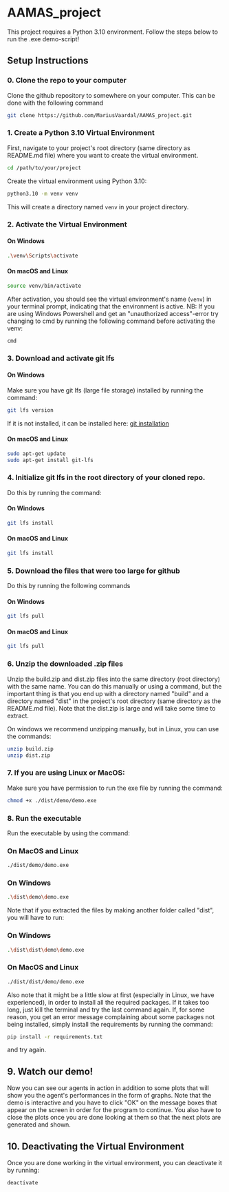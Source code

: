 # AAMAS_project

This project requires a Python 3.10 environment. Follow the steps below to run the .exe demo-script!

## Setup Instructions

### 0. Clone the repo to your computer

Clone the github repository to somewhere on your computer. This can be done with the following command 

```bash 
git clone https://github.com/MariusVaardal/AAMAS_project.git
```

### 1. Create a Python 3.10 Virtual Environment

First, navigate to your project's root directory (same directory as README.md file) where you want to create the virtual environment.

```bash
cd /path/to/your/project
```

Create the virtual environment using Python 3.10:

```bash
python3.10 -m venv venv
```

This will create a directory named `venv` in your project directory.

### 2. Activate the Virtual Environment

#### On Windows

```bash
.\venv\Scripts\activate
```

#### On macOS and Linux

```bash
source venv/bin/activate
```

After activation, you should see the virtual environment's name (`venv`) in your terminal prompt, indicating that the environment is active. NB: If you are using Windows Powershell and get an "unauthorized access"-error try changing to cmd by running the following command before activating the venv:

```bash
cmd
```


<!-- ### 3. Install Packages from `requirements.txt`

Ensure you are in the project's root directory where the `requirements.txt` file is located. Then run:

```bash
pip install -r requirements.txt
```

This will install all the packages listed in the `requirements.txt` file into your virtual environment. -->

### 3. Download and activate git lfs 

#### On Windows

Make sure you have git lfs (large file storage) installed by running the command: 

```bash
git lfs version
```

If it is not installed, it can be installed here: [git installation](https://gitforwindows.org/)

#### On macOS and Linux

```bash
sudo apt-get update
sudo apt-get install git-lfs
```

### 4. Initialize git lfs in the root directory of your cloned repo.

Do this by running the command:

#### On Windows

```bash
git lfs install
```

#### On macOS and Linux

```bash
git lfs install
```


### 5. Download the files that were too large for github

Do this by running the following commands

#### On Windows

```bash
git lfs pull
```

#### On macOS and Linux

```bash
git lfs pull
```

### 6. Unzip the downloaded .zip files

Unzip the build.zip and dist.zip files into the same directory (root directory) with the same name. You can do this manually or using a command, but the important thing is that you end up with a directory named "build" and a directory named "dist" in the project's root directory (same directory as the README.md file). Note that the dist.zip is large and will take some time to extract. 

On windows we recommend unzipping manually, but in Linux, you can use the commands:

```bash
unzip build.zip
unzip dist.zip
```

### 7. If you are using Linux or MacOS:

Make sure you have permission to run the exe file by running the command: 

```bash
chmod +x ./dist/demo/demo.exe
```

### 8. Run the executable

Run the executable by using the command: 

### On MacOS and Linux

```bash
./dist/demo/demo.exe
```

### On Windows

```bash
.\dist\demo\demo.exe
```

Note that if you extracted the files by making another folder called "dist", you will have to run:

### On Windows

```bash
.\dist\dist\demo\demo.exe
```

### On MacOS and Linux

```bash
./dist/dist/demo/demo.exe
```

Also note that it might be a little slow at first (especially in Linux, we have experienced), in order to install all the required packages. If it takes too long, just kill the terminal and try the last command again. If, for some reason, you get an error message complaining about some packages not being installed, simply install the requirements by running the command:

```bash 
pip install -r requirements.txt
```

and try again. 

## 9. Watch our demo!

Now you can see our agents in action in addition to some plots that will show you the agent's performances in the form of graphs. Note that the demo is interactive and you have to click "OK" on the message boxes that appear on the screen in order for the program to continue. You also have to close the plots once you are done looking at them so that the next plots are generated and shown. 

## 10. Deactivating the Virtual Environment

Once you are done working in the virtual environment, you can deactivate it by running:

```bash
deactivate
```

